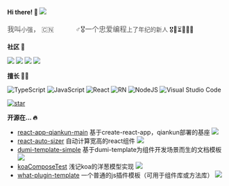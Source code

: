 #### Hi there! 👋 ![](https://visitor-badge.laobi.icu/badge?page_id=niexq.readme)

<font color=#555 size=3 face="幼圆">我叫`小强`， 🇨🇳🌱🏀⛹🏻‍♂🎖一个忠爱编程`上了年纪的新人`</font> 🎖🛵⏳🌱🇨🇳 

**社区 🚀**

[![](https://img.shields.io/badge/掘金-blue?style=flat-square)](https://juejin.cn/user/4318537404123688/posts)
[![](https://img.shields.io/badge/segmentfault-00965e?style=flat-square)](https://segmentfault.com/u/niexq/articles)
[![](https://img.shields.io/badge/DEV-090909?style=flat-square)](https://dev.to/niexq)
[![](https://img.shields.io/badge/hashnode-0063fa?style=flat-square)](https://niexq.hashnode.dev)


**擅长 🧑‍💻**

<p>

![TypeScript](https://img.shields.io/badge/-TypeScript-007ACC?style=flat-square&logo=typescript&logoColor=white)
![JavaScript](https://img.shields.io/badge/-JavaScript-yellow?logo=javascript&logoColor=white)
![React](https://img.shields.io/badge/-React-45b8d8?style=flat-square&logo=react&logoColor=white)
![RN](https://img.shields.io/badge/-ReactNative-61dafb?style=flat-square&logo=react&logoColor=white)
![NodeJS](https://img.shields.io/badge/-NodeJS-43853d?style=flat-square&logo=Node.js&logoColor=white)
![Visual Studio Code](https://img.shields.io/badge/Visual%20Studio%20Code-blue?style=flat-square&logo=visual-studio-code&logoColor=ffffff)

</p>

<p>

<!-- [![Top Langs](https://github-readme-stats.vercel.app/api/top-langs/?username=niexq&layout=compact&theme=tokyonight&hide=html,ejs,less,vue)](https://github.com/niexq) -->

[![star](https://github-readme-stats.vercel.app/api?username=niexq&show_icons=true&theme=tokyonight&line_height=33&hide=issues&layout=compact)](https://github.com/niexq)

<!-- <img height="200" src="https://github-readme-stats.vercel.app/api?username=niexq&show_icons=true&theme=tokyonight&line_height=33&hide=issues&layout=compact" /> -->

<!-- 公众号二维码 -->

<!-- <img height="233" src="https://raw.githubusercontent.com/niexq/picbed/main/picgo/%E6%89%AB%E7%A0%81_%E6%90%9C%E7%B4%A2%E8%81%94%E5%90%88%E4%BC%A0%E6%92%AD%E6%A0%B7%E5%BC%8F-%E6%A0%87%E5%87%86%E8%89%B2%E7%89%88.png" /> -->

**开源在... 🔥**

+ [react-app-qiankun-main](https://github.com/niexq/react-app-qiankun-main) 基于create-react-app，qiankun部署的基座  ![](https://img.shields.io/github/stars/niexq/react-app-qiankun-main.svg?style=social&label=Star)
+ [react-auto-sizer](https://github.com/niexq/react-auto-sizer) 自动计算宽高的react组件 ![](https://img.shields.io/github/stars/niexq/react-auto-sizer.svg?style=social&label=Star)
+ [dumi-template-simple](https://github.com/niexq/dumi-template-simple) 基于dumi-template为组件开发场景而生的文档模板 ![](https://img.shields.io/github/stars/niexq/dumi-template-simple.svg?style=social&label=Star)
+ [koaComposeTest](https://github.com/niexq/koaComposeTest) 浅记koa的洋葱模型实现 ![](https://img.shields.io/github/stars/niexq/koaComposeTest.svg?style=social&label=Star)
+ [what-plugin-template](https://github.com/niexq/what-plugin-template) 一个普通的js插件模板（可用于组件库或方法库） ![](https://img.shields.io/github/stars/niexq/what-plugin-template.svg?style=social&label=Star)
